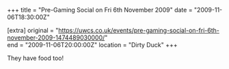 +++
title = "Pre-Gaming Social on Fri 6th November 2009"
date = "2009-11-06T18:30:00Z"

[extra]
original = "https://uwcs.co.uk/events/pre-gaming-social-on-fri-6th-november-2009-1474489030000/"    
end = "2009-11-06T20:00:00Z"
location = "Dirty Duck"
+++

They have food too\!


